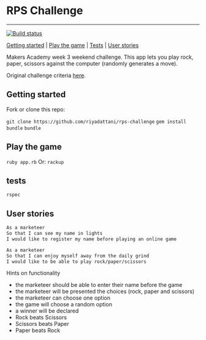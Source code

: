 # RPS Challenge

***

[![Build status](https://travis-ci.org/riyadattani/rps-challenge.svg?branch=master)](https://travis-ci.org/riyadattani/rps-challenge)

[Getting started](#getting-started) | [Play the game](#Play-the-game) | [Tests](#tests) | [User stories](#user-stories)

Makers Academy week 3 weekend challenge. This app lets you play rock, paper, scissors against the computer (randomly generates a move).

Original challenge criteria [here](https://github.com/makersacademy/rps-challenge).

## Getting started

Fork or clone this repo:

`git clone https://github.com/riyadattani/rps-challenge`
`gem install bundle`
`bundle`

## Play the game

`ruby app.rb`
Or:
`rackup`

## tests

`rspec`

## User stories

```sh
As a marketeer
So that I can see my name in lights
I would like to register my name before playing an online game

As a marketeer
So that I can enjoy myself away from the daily grind
I would like to be able to play rock/paper/scissors
```

Hints on functionality

- the marketeer should be able to enter their name before the game
- the marketeer will be presented the choices (rock, paper and scissors)
- the marketeer can choose one option
- the game will choose a random option
- a winner will be declared
- Rock beats Scissors
- Scissors beats Paper
- Paper beats Rock
